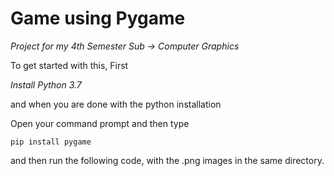 # Game using Pygame

_Project for my 4th Semester Sub -> Computer Graphics_

To get started with this, 
First

*Install Python 3.7*

and when you are done with the python installation

Open your command prompt and then type

`pip install pygame`

and then run the following code, with the .png images in the same directory.


